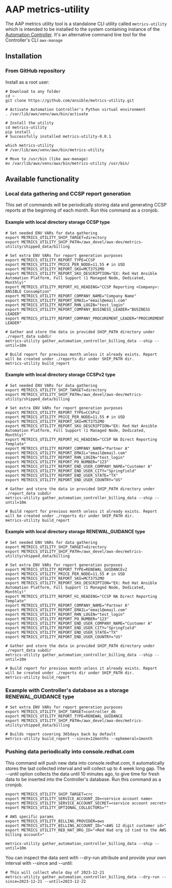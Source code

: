 # AAP metrics-utility

The AAP metrics utility tool is a standalone CLI utility called `metrics-utility` which is intended to be installed to
the system containing instance of the [Automation Controller](https://www.ansible.com/products/controller).
It's an alternative command line tool for the Controller's CLI `awx-manage`

## Installation

### From GitHub repository

Install as a root user:

```shell
# Download to any folder
cd ~
git clone https://github.com/ansible/metrics-utility.git

# Activate Automation Controller's Python virtual environment
. /var/lib/awx/venv/awx/bin/activate

# Install the utility
cd metrics-utility
pip install .
# Successfully installed metrics-utility-0.0.1

which metrics-utility
# /var/lib/awx/venv/awx/bin/metrics-utility

# Move to /usr/bin (like awx-manage)
mv /var/lib/awx/venv/awx/bin/metrics-utility /usr/bin/
```

## Available functionality


### Local data gathering and CCSP report generation

This set of commands will be periodically storing data and generating CCSP reports at the beginning of each month.
Run this command as a cronjob.


#### Example with local directory storage CCSP type

```
# Set needed ENV VARs for data gathering
export METRICS_UTILITY_SHIP_TARGET=directory
export METRICS_UTILITY_SHIP_PATH=/awx_devel/awx-dev/metrics-utility/shipped_data/billing

# Set extra ENV VARs for report generation purposes
export METRICS_UTILITY_REPORT_TYPE=CCSP
export METRICS_UTILITY_PRICE_PER_NODE=11.55 # in USD
export METRICS_UTILITY_REPORT_SKU=MCT3752MO
export METRICS_UTILITY_REPORT_SKU_DESCRIPTION="EX: Red Hat Ansible Automation Platform, Full Support (1 Managed Node, Dedicated, Monthly)"
export METRICS_UTILITY_REPORT_H1_HEADING="CCSP Reporting <Company>: ANSIBLE Consumption"
export METRICS_UTILITY_REPORT_COMPANY_NAME="Company Name"
export METRICS_UTILITY_REPORT_EMAIL="email@email.com"
export METRICS_UTILITY_REPORT_RHN_LOGIN="test_login"
export METRICS_UTILITY_REPORT_COMPANY_BUSINESS_LEADER="BUSINESS LEADER"
export METRICS_UTILITY_REPORT_COMPANY_PROCUREMENT_LEADER="PROCUREMENT LEADER"

# Gather and store the data in provided SHIP_PATH directory under ./report_data subdir
metrics-utility gather_automation_controller_billing_data --ship --until=10m

# Build report for previous month unless it already exists. Report will be created under ./reports dir under SHIP_PATH dir.
metrics-utility build_report
```


#### Example with local directory storage CCSPv2 type

```
# Set needed ENV VARs for data gathering
export METRICS_UTILITY_SHIP_TARGET=directory
export METRICS_UTILITY_SHIP_PATH=/awx_devel/awx-dev/metrics-utility/shipped_data/billing

# Set extra ENV VARs for report generation purposes
export METRICS_UTILITY_REPORT_TYPE=CCSPv2
export METRICS_UTILITY_PRICE_PER_NODE=11.55 # in USD
export METRICS_UTILITY_REPORT_SKU=MCT3752MO
export METRICS_UTILITY_REPORT_SKU_DESCRIPTION="EX: Red Hat Ansible Automation Platform, Full Support (1 Managed Node, Dedicated, Monthly)"
export METRICS_UTILITY_REPORT_H1_HEADING="CCSP NA Direct Reporting Template"
export METRICS_UTILITY_REPORT_COMPANY_NAME="Partner A"
export METRICS_UTILITY_REPORT_EMAIL="email@email.com"
export METRICS_UTILITY_REPORT_RHN_LOGIN="test_login"
export METRICS_UTILITY_REPORT_PO_NUMBER="123"
export METRICS_UTILITY_REPORT_END_USER_COMPANY_NAME="Customer A"
export METRICS_UTILITY_REPORT_END_USER_CITY="Springfield"
export METRICS_UTILITY_REPORT_END_USER_STATE="TX"
export METRICS_UTILITY_REPORT_END_USER_COUNTRY="US"

# Gather and store the data in provided SHIP_PATH directory under ./report_data subdir
metrics-utility gather_automation_controller_billing_data --ship --until=10m

# Build report for previous month unless it already exists. Report will be created under ./reports dir under SHIP_PATH dir.
metrics-utility build_report
```


#### Example with local directory storage RENEWAL_GUIDANCE type

```
# Set needed ENV VARs for data gathering
export METRICS_UTILITY_SHIP_TARGET=directory
export METRICS_UTILITY_SHIP_PATH=/awx_devel/awx-dev/metrics-utility/shipped_data/billing

# Set extra ENV VARs for report generation purposes
export METRICS_UTILITY_REPORT_TYPE=RENEWAL_GUIDANCEv2
export METRICS_UTILITY_PRICE_PER_NODE=11.55 # in USD
export METRICS_UTILITY_REPORT_SKU=MCT3752MO
export METRICS_UTILITY_REPORT_SKU_DESCRIPTION="EX: Red Hat Ansible Automation Platform, Full Support (1 Managed Node, Dedicated, Monthly)"
export METRICS_UTILITY_REPORT_H1_HEADING="CCSP NA Direct Reporting Template"
export METRICS_UTILITY_REPORT_COMPANY_NAME="Partner A"
export METRICS_UTILITY_REPORT_EMAIL="email@email.com"
export METRICS_UTILITY_REPORT_RHN_LOGIN="test_login"
export METRICS_UTILITY_REPORT_PO_NUMBER="123"
export METRICS_UTILITY_REPORT_END_USER_COMPANY_NAME="Customer A"
export METRICS_UTILITY_REPORT_END_USER_CITY="Springfield"
export METRICS_UTILITY_REPORT_END_USER_STATE="TX"
export METRICS_UTILITY_REPORT_END_USER_COUNTRY="US"

# Gather and store the data in provided SHIP_PATH directory under ./report_data subdir
metrics-utility gather_automation_controller_billing_data --ship --until=10m

# Build report for previous month unless it already exists. Report will be created under ./reports dir under SHIP_PATH dir.
metrics-utility build_report
```

### Example with Controller's database as a storage RENEWAL_GUIDANCE type

```
# Set extra ENV VARs for report generation purposes
export METRICS_UTILITY_SHIP_TARGET=controller_db
export METRICS_UTILITY_REPORT_TYPE=RENEWAL_GUIDANCE
export METRICS_UTILITY_SHIP_PATH=/awx_devel/awx-dev/metrics-utility/shipped_data/billing

# Builds report covering 365days back by default
metrics-utility build_report --since=12months --ephemeral=1month
```

### Pushing data periodically into console.redhat.com

This command will push new data into console.redhat.com, it automatically stores the last collected interval and will collect
up to 4 week long gap. The --until option collects the data until 10 minutes ago, to give time for fresh data to be inserted
into the Controller's database. Run this command as a cronjob.
```
export METRICS_UTILITY_SHIP_TARGET=crc
export METRICS_UTILITY_SERVICE_ACCOUNT_ID=<service account name>
export METRICS_UTILITY_SERVICE_ACCOUNT_SECRET=<service account secret>
export METRICS_UTILITY_OPTIONAL_COLLECTORS=""

# AWS specific params
export METRICS_UTILITY_BILLING_PROVIDER=aws
export METRICS_UTILITY_BILLING_ACCOUNT_ID="<AWS 12 digit customer id>"
export METRICS_UTILITY_RED_HAT_ORG_ID="<Red Had org id tied to the AWS billing account>"

metrics-utility gather_automation_controller_billing_data --ship --until=10m
```

You can inspect the data sent with --dry-run attribute and provide your own interval with --since and --until:
```
# This will collect whole day of 2023-12-21
metrics-utility gather_automation_controller_billing_data --dry-run --since=2023-12-21 --until=2023-12-22
```
